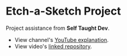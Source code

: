 # Etch-a-Sketch Project

Project assistance from **Self Taught Dev**.

-   View channel's [YouTube explanation](https://youtu.be/Ydw9HmoLggM?si=sgy1kQp2cRDmq98x).
-   View video's [linked repository](https://github.com/kasugaijin/etch-a-sketch/tree/main).
